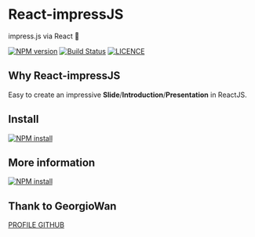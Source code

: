 # React-impressJS

impress.js via React :tada:

[![NPM version][npm-image]][npm-url]
[![Build Status][travis-image]][travis-url]
[![LICENCE][licence-image]][licence-url]

[npm-image]: https://img.shields.io/npm/v/react-impressjs.svg
[npm-url]: https://www.npmjs.com/package/react-impressjs
[travis-image]: https://travis-ci.org/GeorgioWan/react-impressjs.svg?branch=master
[travis-url]: https://travis-ci.org/GeorgioWan/react-impressjs
[licence-image]: https://img.shields.io/npm/l/react-impressjs.svg
[licence-url]: https://github.com/GeorgioWan/react-impressjs/blob/master/LICENSE

## Why React-impressJS

Easy to create an impressive **Slide**/**Introduction**/**Presentation** in ReactJS.

## Install

[![NPM install](https://nodei.co/npm/react-impressjs.png)](https://www.npmjs.com/package/react-impressjs)

## More information

[![NPM install](https://nodei.co/npm/react-impressjs.png)](https://github.com/georgiowan/react-impressjs)

## Thank to GeorgioWan
[PROFILE GITHUB](https://github.com/GeorgioWan)
